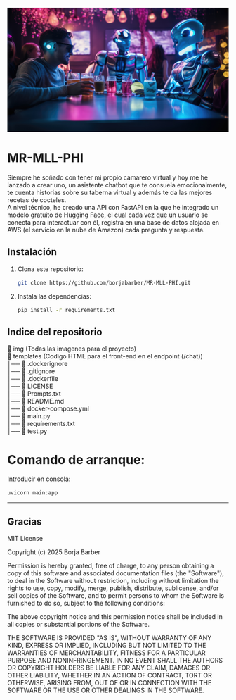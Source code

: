 ![imagen](./img/futuristic-new-year-s-eve-celebration.jpg)

# MR-MLL-PHI    
Siempre he soñado con tener mi propio camarero virtual y hoy me he lanzado a crear uno, un asistente chatbot que te consuela emocionalmente, te cuenta historias sobre su taberna virtual y además te da las mejores recetas de cocteles.  
A nivel técnico, he creado una API con FastAPI en la que he integrado un modelo gratuito de Hugging Face, el cual cada vez que un usuario se conecta para interactuar con él, registra en una base de datos alojada en AWS (el servicio en la nube de Amazon) cada pregunta y respuesta.

## Instalación

1. Clona este repositorio:
   ```bash
   git clone https://github.com/borjabarber/MR-MLL-PHI.git
   
2. Instala las dependencias:
   ```bash
   pip install -r requirements.txt

## Indice del repositorio  
📂 img (Todas las imagenes para el proyecto)  
📂 templates (Codigo HTML para el front-end en el endpoint (/chat))   
│── 📄 .dockerignore    
│── 📄 .gitignore  
│── 📄 .dockerfile  
│── 📄 LICENSE  
│── 📄 Prompts.txt  
│── 📄 README.md  
│── 📄 docker-compose.yml  
│── 📄 main.py  
│── 📄 requirements.txt  
│── 📄 test.py  
  
# Comando de arranque:
Introducir en consola:
   ```bash
   uvicorn main:app
```

----

## Gracias

MIT License

Copyright (c) 2025 Borja Barber

Permission is hereby granted, free of charge, to any person obtaining a copy
of this software and associated documentation files (the "Software"), to deal
in the Software without restriction, including without limitation the rights
to use, copy, modify, merge, publish, distribute, sublicense, and/or sell
copies of the Software, and to permit persons to whom the Software is
furnished to do so, subject to the following conditions:

The above copyright notice and this permission notice shall be included in all
copies or substantial portions of the Software.

THE SOFTWARE IS PROVIDED "AS IS", WITHOUT WARRANTY OF ANY KIND, EXPRESS OR
IMPLIED, INCLUDING BUT NOT LIMITED TO THE WARRANTIES OF MERCHANTABILITY,
FITNESS FOR A PARTICULAR PURPOSE AND NONINFRINGEMENT. IN NO EVENT SHALL THE
AUTHORS OR COPYRIGHT HOLDERS BE LIABLE FOR ANY CLAIM, DAMAGES OR OTHER
LIABILITY, WHETHER IN AN ACTION OF CONTRACT, TORT OR OTHERWISE, ARISING FROM,
OUT OF OR IN CONNECTION WITH THE SOFTWARE OR THE USE OR OTHER DEALINGS IN THE
SOFTWARE.
